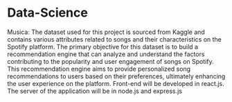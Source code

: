 # Data-Science

Musica:
The dataset used for this project is sourced from Kaggle and contains various attributes related to songs and their characteristics on the Spotify platform. The primary objective for this dataset is to build a recommendation engine that can analyze and understand the factors contributing to the popularity and user engagement of songs on Spotify. This recommendation engine aims to provide personalized song recommendations to users based on their preferences, ultimately enhancing the user experience on the platform. Front-end will be developed in react.js. The server of the application will be in node.js and express.js
